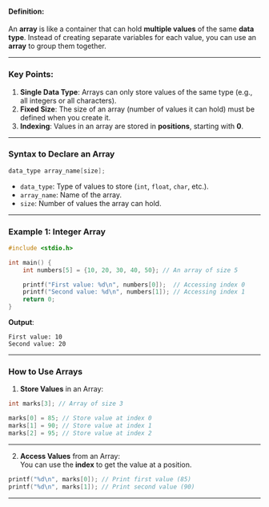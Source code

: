 
#### **Definition**:  
An **array** is like a container that can hold **multiple values** of the same **data type**. Instead of creating separate variables for each value, you can use an **array** to group them together.

---

### **Key Points**:
1. **Single Data Type**: Arrays can only store values of the same type (e.g., all integers or all characters).
2. **Fixed Size**: The size of an array (number of values it can hold) must be defined when you create it.
3. **Indexing**: Values in an array are stored in **positions**, starting with **0**.  

---

### **Syntax to Declare an Array**
```c
data_type array_name[size];
```
- `data_type`: Type of values to store (`int`, `float`, `char`, etc.).
- `array_name`: Name of the array.
- `size`: Number of values the array can hold.

---

### **Example 1: Integer Array**
```c
#include <stdio.h>

int main() {
    int numbers[5] = {10, 20, 30, 40, 50}; // An array of size 5

    printf("First value: %d\n", numbers[0]);  // Accessing index 0
    printf("Second value: %d\n", numbers[1]); // Accessing index 1
    return 0;
}
```
**Output**:
```
First value: 10
Second value: 20
```

---

### **How to Use Arrays**

1. **Store Values** in an Array:
```c
int marks[3]; // Array of size 3

marks[0] = 85; // Store value at index 0
marks[1] = 90; // Store value at index 1
marks[2] = 95; // Store value at index 2
```

---

2. **Access Values** from an Array:  
You can use the **index** to get the value at a position.
```c
printf("%d\n", marks[0]); // Print first value (85)
printf("%d\n", marks[1]); // Print second value (90)
```


---
